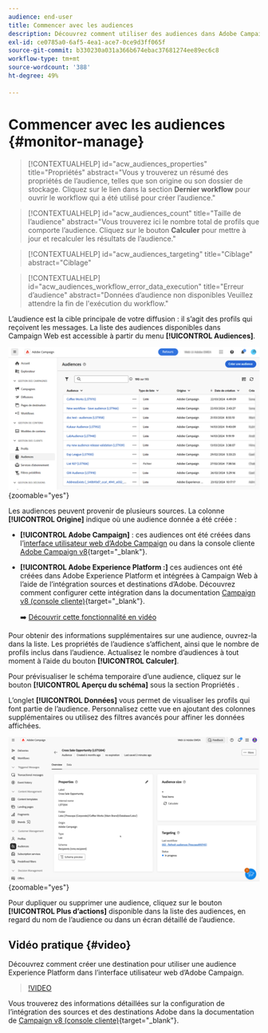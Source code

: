 ```yaml
---
audience: end-user
title: Commencer avec les audiences
description: Découvrez comment utiliser des audiences dans Adobe Campaign Web
exl-id: ce0785a0-6af5-4ea1-ace7-0ce9d3ff065f
source-git-commit: b330230a031a366b674ebac37681274ee89ec6c8
workflow-type: tm+mt
source-wordcount: '388'
ht-degree: 49%

---
```


# Commencer avec les audiences {#monitor-manage}

>[!CONTEXTUALHELP]
>id="acw_audiences_properties"
>title="Propriétés"
>abstract="Vous y trouverez un résumé des propriétés de l’audience, telles que son origine ou son dossier de stockage. Cliquez sur le lien dans la section **Dernier workflow** pour ouvrir le workflow qui a été utilisé pour créer l’audience."

>[!CONTEXTUALHELP]
>id="acw_audiences_count"
>title="Taille de l’audience"
>abstract="Vous trouverez ici le nombre total de profils que comporte l’audience. Cliquez sur le bouton **Calculer** pour mettre à jour et recalculer les résultats de l’audience."

>[!CONTEXTUALHELP]
>id="acw_audiences_targeting"
>title="Ciblage"
>abstract="Ciblage"

>[!CONTEXTUALHELP]
>id="acw_audiences_workflow_error_data_execution"
>title="Erreur d’audience"
>abstract="Données d’audience non disponibles Veuillez attendre la fin de l&#39;exécution du workflow."

L’audience est la cible principale de votre diffusion : il s’agit des profils qui reçoivent les messages. La liste des audiences disponibles dans Campaign Web est accessible à partir du menu **[!UICONTROL Audiences]**.

![Capture d’écran affichant la liste des audiences disponibles dans Campaign Web.](assets/audiences-list.png){zoomable="yes"}

Les audiences peuvent provenir de plusieurs sources. La colonne **[!UICONTROL Origine]** indique où une audience donnée a été créée :

* **[!UICONTROL Adobe Campaign]** : ces audiences ont été créées dans l’[interface utilisateur web d’Adobe Campaign](create-audience.md) ou dans la console cliente [Adobe Campaign v8](https://experienceleague.adobe.com/docs/campaign/campaign-v8/audience/create-audiences/create-audiences.html?lang=fr){target="_blank"}.

* **[!UICONTROL Adobe Experience Platform :]** ces audiences ont été créées dans Adobe Experience Platform et intégrées à Campaign Web à l’aide de l’intégration sources et destinations d’Adobe. Découvrez comment configurer cette intégration dans la documentation [Campaign v8 (console cliente)](https://experienceleague.adobe.com/docs/campaign/campaign-v8/connect/ac-aep/ac-aep.html?lang=fr){target="_blank"}.

  ➡️ [Découvrir cette fonctionnalité en vidéo](#video)

Pour obtenir des informations supplémentaires sur une audience, ouvrez-la dans la liste. Les propriétés de l’audience s’affichent, ainsi que le nombre de profils inclus dans l’audience. Actualisez le nombre d’audiences à tout moment à l’aide du bouton **[!UICONTROL Calculer]**.

Pour prévisualiser le schéma temporaire d’une audience, cliquez sur le bouton **[!UICONTROL Aperçu du schéma]** sous la section Propriétés .

L’onglet **[!UICONTROL Données]** vous permet de visualiser les profils qui font partie de l’audience. Personnalisez cette vue en ajoutant des colonnes supplémentaires ou utilisez des filtres avancés pour affiner les données affichées.

![Capture d’écran affichant les détails de l’audience, y compris les profils et les options de personnalisation.](assets/audiences-details.png){zoomable="yes"}

Pour dupliquer ou supprimer une audience, cliquez sur le bouton **[!UICONTROL Plus d’actions]** disponible dans la liste des audiences, en regard du nom de l’audience ou dans un écran détaillé de l’audience.

## Vidéo pratique {#video}

Découvrez comment créer une destination pour utiliser une audience Experience Platform dans l’interface utilisateur web d’Adobe Campaign.

>[!VIDEO](https://video.tv.adobe.com/v/3427635?quality=12)

Vous trouverez des informations détaillées sur la configuration de l’intégration des sources et des destinations Adobe dans la documentation de [Campaign v8 (console cliente)](https://experienceleague.adobe.com/docs/campaign/campaign-v8/connect/ac-aep/ac-aep.html?lang=fr){target="_blank"}.
